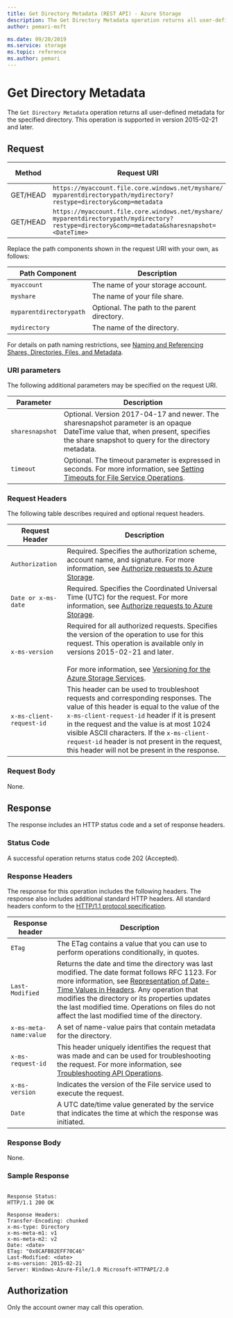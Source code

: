 ```yaml
---
title: Get Directory Metadata (REST API) - Azure Storage
description: The Get Directory Metadata operation returns all user-defined metadata for the specified directory. This operation is supported in version 2015-02-21 and later. 
author: pemari-msft

ms.date: 09/20/2019
ms.service: storage
ms.topic: reference
ms.author: pemari
---
```


# Get Directory Metadata

The `Get Directory Metadata` operation returns all user-defined metadata for the specified directory. This operation is supported in version 2015-02-21 and later.  
  
## Request  
  
|Method|Request URI|HTTP Version|  
|------------|-----------------|------------------|  
|GET/HEAD|`https://myaccount.file.core.windows.net/myshare/ myparentdirectorypath/mydirectory?restype=directory&comp=metadata`|HTTP/1.1|  
|GET/HEAD|`https://myaccount.file.core.windows.net/myshare/ myparentdirectorypath/mydirectory?restype=directory&comp=metadata&sharesnapshot=<DateTime>`|HTTP/1.1|  
 Replace the path components shown in the request URI with your own, as follows:  
  
|Path Component|Description|  
|--------------------|-----------------|  
|`myaccount`|The name of your storage account.|  
|`myshare`|The name of your file share.|  
|`myparentdirectorypath`|Optional. The path to the parent directory.|  
|`mydirectory`|The name of the directory.|  
  
 For details on path naming restrictions, see [Naming and Referencing Shares, Directories, Files, and Metadata](Naming-and-Referencing-Shares--Directories--Files--and-Metadata.md).  
  
### URI parameters  
 The following additional parameters may be specified on the request URI.  
  
|Parameter|Description|  
|---------------|-----------------|  
|`sharesnapshot`|Optional. Version 2017-04-17 and newer. The sharesnapshot parameter is an opaque DateTime value that, when present, specifies the share snapshot to query for the directory metadata. |
|`timeout`|Optional. The timeout parameter is expressed in seconds. For more information, see [Setting Timeouts for File Service Operations](Setting-Timeouts-for-File-Service-Operations.md).|  
  
### Request Headers  
 The following table describes required and optional request headers.  
  
|Request Header|Description|  
|--------------------|-----------------|  
|`Authorization`|Required. Specifies the authorization scheme, account name, and signature. For more information, see [Authorize requests to Azure Storage](authorize-requests-to-azure-storage.md).|  
|`Date or x-ms-date`|Required. Specifies the Coordinated Universal Time (UTC) for the request. For more information, see [Authorize requests to Azure Storage](authorize-requests-to-azure-storage.md).|  
|`x-ms-version`|Required for all authorized requests. Specifies the version of the operation to use for this request. This operation is available only in versions 2015-02-21 and later.<br /><br /> For more information, see [Versioning for the Azure Storage Services](versioning-for-the-azure-storage-services.md).|  
|`x-ms-client-request-id`|This header can be used to troubleshoot requests and corresponding responses. The value of this header is equal to the value of the `x-ms-client-request-id` header if it is present in the request and the value is at most 1024 visible ASCII characters. If the `x-ms-client-request-id` header is not present in the request, this header will not be present in the response.|  
  
### Request Body  
 None.  
  
## Response  
 The response includes an HTTP status code and a set of response headers.  
  
### Status Code  
 A successful operation returns status code 202 (Accepted).  
  
### Response Headers  
 The response for this operation includes the following headers. The response also includes additional standard HTTP headers. All standard headers conform to the [HTTP/1.1 protocol specification](http://go.microsoft.com/fwlink/?linkid=150478).  
  
|Response header|Description|  
|---------------------|-----------------|  
|`ETag`|The ETag contains a value that you can use to perform operations conditionally, in quotes.|  
|`Last-Modified`|Returns the date and time the directory was last modified. The date format follows RFC 1123. For more information, see [Representation of Date-Time Values in Headers](Representation-of-Date-Time-Values-in-Headers.md). Any operation that modifies the directory or its properties updates the last modified time. Operations on files do not affect the last modified time of the directory.|  
|`x-ms-meta-name:value`|A set of name-value pairs that contain metadata for the directory.|  
|`x-ms-request-id`|This header uniquely identifies the request that was made and can be used for troubleshooting the request. For more information, see [Troubleshooting API Operations](Troubleshooting-API-Operations.md).|  
|`x-ms-version`|Indicates the version of the File service used to execute the request.|  
|`Date`|A UTC date/time value generated by the service that indicates the time at which the response was initiated.|  
  
### Response Body  
 None.  
  
### Sample Response  
  
```  
  
Response Status:  
HTTP/1.1 200 OK  
  
Response Headers:  
Transfer-Encoding: chunked  
x-ms-type: Directory  
x-ms-meta-m1: v1  
x-ms-meta-m2: v2  
Date: <date>  
ETag: "0x8CAFB82EFF70C46"  
Last-Modified: <date>  
x-ms-version: 2015-02-21  
Server: Windows-Azure-File/1.0 Microsoft-HTTPAPI/2.0  
```  
  
## Authorization  
 Only the account owner may call this operation.